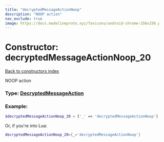 ```yaml
---
title: "decryptedMessageActionNoop"
description: "NOOP action"
nav_exclude: true
image: https://docs.madelineproto.xyz/favicons/android-chrome-256x256.png
---
```

# Constructor: decryptedMessageActionNoop\_20  
[Back to constructors index](index.md)



NOOP action




### Type: [DecryptedMessageAction](../types/DecryptedMessageAction.md)


### Example:

```php
$decryptedMessageActionNoop_20 = ['_' => 'decryptedMessageActionNoop'];
```  


Or, if you're into Lua:

```lua
decryptedMessageActionNoop_20={_='decryptedMessageActionNoop'}

```


